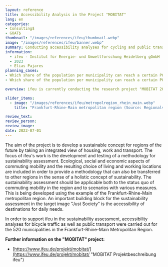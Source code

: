 ```yaml
---
layout: reference
title: Accessibility Analysis in the Project "MOBITAT"
lang: en
categories:
- Consulting$
- GOAT$
thumbnail: "/images/references/ifeu/thumbnail.webp"
image: "/images/references/ifeu/banner.webp"
summary: Conducting accessibility analyses for cycling and public transport for the 520 municipalities in the Frankfurt-Rhine-Main metropolitan region. 
information:
  - ifeu - Institut für Energie- und Umweltforschung Heidelberg gGmbH
  - 2023
  - Elias Pajares
planning_cases:
- Which share of the population per municipality can reach a certain POI category by bicycle within 5, 10, 15, 20, 25 and >25 minutes?
- Which share of the population per municipality can reach a certain POI category by public transport within 5, 10, 15, 20, 25 and >25 minutes?

overview: ifeu is currently conducting the research project "MOBITAT 2050 Living and Working 2050 - Sustainable Mobility for Commuters of the Future". The project is being worked on jointly with DLR, RWTH Aachen University, ConPolicy GmbH and ivm GmbH and is funded by the "MobilityFutureLab2050" of the BMBF framework programme "Research for Sustainable Development" (FONA).

slider_items:
  - image: "/images/references/ifeu/metropolregion_rhein_main.webp"
    title: "Frankfurt-Rhine-Main metropolitan region (Source: Regionalverband FrankfurtRheinMain)"

review_text: 
review_person: 
review_image: 
date: 2023-07-01
---
```


The aim of the project is to develop a sustainable concept for regions of the future by taking an integrated view of housing, work and transport. The focus of ifeu's work is the development and testing of a methodology for sustainability assessment. Ecological, social and economic aspects of commuting mobility and the resulting choice of living and working locations are included in order to provide a methodology that can also be transferred to other regions in the sense of a holistic concept of sustainability. The sustainability assessment should be applicable both to the status quo of commuting mobility in the region and to scenarios with various measures. This is being developed using the example of the Frankfurt-Rhine-Main metropolitan region. An important building block for the sustainability assessment in the target image "Just Society" is the accessibility of destinations for daily needs. 

In order to support ifeu in the sustainability assessment, accessibility analyses for bicycle traffic as well as public transport were carried out for the 520 municipalities in the Frankfurt-Rhine-Main Metropolitan Region.

**Further information on the "MOBITAT" project:**
- [https://www.ifeu.de/projekt/mobitat/](https://www.ifeu.de/projekt/mobitat/ "MOBITAT Projektbeschreibung ifeu")